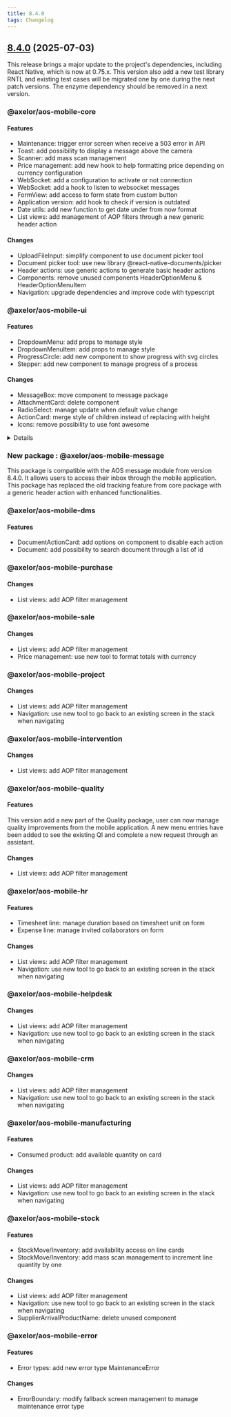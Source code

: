 ```yaml
---
title: 8.4.0
tags: Changelog
---
```


## [8.4.0] (2025-07-03)

This release brings a major update to the project's dependencies, including React Native, which is now at 0.75.x. This version also add a new test library RNTL and existing test cases will be migrated one by one during the next patch versions. The enzyme dependency should be removed in a next version.

### @axelor/aos-mobile-core

#### Features

- Maintenance: trigger error screen when receive a 503 error in API
- Toast: add possibility to display a message above the camera
- Scanner: add mass scan management
- Price management: add new hook to help formatting price depending on currency configuration
- WebSocket: add a configuration to activate or not connection
- WebSocket: add a hook to listen to websocket messages
- FormView: add access to form state from custom button
- Application version: add hook to check if version is outdated
- Date utils: add new function to get date under from now format
- List views: add management of AOP filters through a new generic header action

#### Changes

- UploadFileInput: simplify component to use document picker tool
- Document picker tool: use new library @react-native-documents/picker
- Header actions: use generic actions to generate basic header actions
- Components: remove unused components HeaderOptionMenu & HeaderOptionMenuItem
- Navigation: upgrade dependencies and improve code with typescript

### @axelor/aos-mobile-ui

#### Features

- DropdownMenu: add props to manage style
- DropdownMenuItem: add props to manage style
- ProgressCircle: add new component to show progress with svg circles
- Stepper: add new component to manage progress of a process

#### Changes

- MessageBox: move component to message package
- AttachmentCard: delete component
- RadioSelect: manage update when default value change
- ActionCard: merge style of children instead of replacing with height
- Icons: remove possibility to use font awesome

<details>
Those props were deprecated since version 8.0.0. Icons should use bootstrap database.
</details>

### New package : @axelor/aos-mobile-message

This package is compatible with the AOS message module from version 8.4.0. It allows users to access their inbox through the mobile application. This package has replaced the old tracking feature from core package with a generic header action with enhanced functionalities.

### @axelor/aos-mobile-dms

#### Features

- DocumentActionCard: add options on component to disable each action
- Document: add possibility to search document through a list of id

### @axelor/aos-mobile-purchase

#### Changes

- List views: add AOP filter management

### @axelor/aos-mobile-sale

#### Changes

- List views: add AOP filter management
- Price management: use new tool to format totals with currency

### @axelor/aos-mobile-project

#### Changes

- List views: add AOP filter management
- Navigation: use new tool to go back to an existing screen in the stack when navigating

### @axelor/aos-mobile-intervention

#### Changes

- List views: add AOP filter management

### @axelor/aos-mobile-quality

#### Features

This version add a new part of the Quality package, user can now manage quality improvements from the mobile application. A new menu entries have been added to see the existing QI and complete a new request through an assistant.

#### Changes

- List views: add AOP filter management

### @axelor/aos-mobile-hr

#### Features

- Timesheet line: manage duration based on timesheet unit on form
- Expense line: manage invited collaborators on form

#### Changes

- List views: add AOP filter management
- Navigation: use new tool to go back to an existing screen in the stack when navigating

### @axelor/aos-mobile-helpdesk

#### Changes

- List views: add AOP filter management
- Navigation: use new tool to go back to an existing screen in the stack when navigating

### @axelor/aos-mobile-crm

#### Changes

- List views: add AOP filter management
- Navigation: use new tool to go back to an existing screen in the stack when navigating

### @axelor/aos-mobile-manufacturing

#### Features

- Consumed product: add available quantity on card

#### Changes

- List views: add AOP filter management
- Navigation: use new tool to go back to an existing screen in the stack when navigating

### @axelor/aos-mobile-stock

#### Features

- StockMove/Inventory: add availability access on line cards
- StockMove/Inventory: add mass scan management to increment line quantity by one

#### Changes

- List views: add AOP filter management
- Navigation: use new tool to go back to an existing screen in the stack when navigating
- SupplierArrivalProductName: delete unused component

### @axelor/aos-mobile-error

#### Features

- Error types: add new error type MaintenanceError

#### Changes

- ErrorBoundary: modify fallback screen management to manage maintenance error type

[8.4.0]: https://github.com/axelor/axelor-mobile/compare/8.3.7...8.4.0

